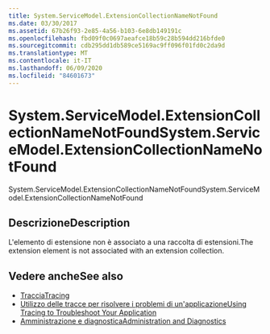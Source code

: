 ```yaml
---
title: System.ServiceModel.ExtensionCollectionNameNotFound
ms.date: 03/30/2017
ms.assetid: 67b26f93-2e85-4a56-b103-6e8db149191c
ms.openlocfilehash: fbd09f0c0697aeafce18b59c28b594dd216bfde0
ms.sourcegitcommit: cdb295dd1db589ce5169ac9ff096f01fd0c2da9d
ms.translationtype: MT
ms.contentlocale: it-IT
ms.lasthandoff: 06/09/2020
ms.locfileid: "84601673"
---
```

# <a name="systemservicemodelextensioncollectionnamenotfound"></a><span data-ttu-id="aad6b-102">System.ServiceModel.ExtensionCollectionNameNotFound</span><span class="sxs-lookup"><span data-stu-id="aad6b-102">System.ServiceModel.ExtensionCollectionNameNotFound</span></span>
<span data-ttu-id="aad6b-103">System.ServiceModel.ExtensionCollectionNameNotFound</span><span class="sxs-lookup"><span data-stu-id="aad6b-103">System.ServiceModel.ExtensionCollectionNameNotFound</span></span>  
  
## <a name="description"></a><span data-ttu-id="aad6b-104">Descrizione</span><span class="sxs-lookup"><span data-stu-id="aad6b-104">Description</span></span>  
 <span data-ttu-id="aad6b-105">L'elemento di estensione non è associato a una raccolta di estensioni.</span><span class="sxs-lookup"><span data-stu-id="aad6b-105">The extension element is not associated with an extension collection.</span></span>  
  
## <a name="see-also"></a><span data-ttu-id="aad6b-106">Vedere anche</span><span class="sxs-lookup"><span data-stu-id="aad6b-106">See also</span></span>

- [<span data-ttu-id="aad6b-107">Traccia</span><span class="sxs-lookup"><span data-stu-id="aad6b-107">Tracing</span></span>](index.md)
- [<span data-ttu-id="aad6b-108">Utilizzo delle tracce per risolvere i problemi di un'applicazione</span><span class="sxs-lookup"><span data-stu-id="aad6b-108">Using Tracing to Troubleshoot Your Application</span></span>](using-tracing-to-troubleshoot-your-application.md)
- [<span data-ttu-id="aad6b-109">Amministrazione e diagnostica</span><span class="sxs-lookup"><span data-stu-id="aad6b-109">Administration and Diagnostics</span></span>](../index.md)
